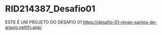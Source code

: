 # RID214387_Desafio01
ESTE É UM PROJETO DO DESAFIO 01 
https://desafio-01-renan-santos-de-araujo.netlify.app/
